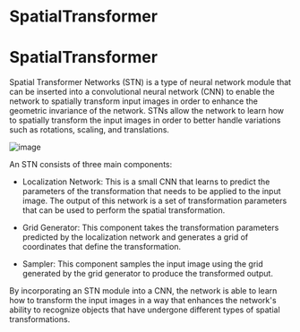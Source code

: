 # SpatialTransformer

# SpatialTransformer

Spatial Transformer Networks (STN) is a type of neural network module that can be inserted into a convolutional neural network (CNN) to enable the network to spatially transform input images in order to enhance the geometric invariance of the network. STNs allow the network to learn how to spatially transform the input images in order to better handle variations such as rotations, scaling, and translations.

![image](https://user-images.githubusercontent.com/58316065/236997990-51b23630-48cb-43af-b917-851291b10923.png)


An STN consists of three main components:

- Localization Network: This is a small CNN that learns to predict the parameters of the transformation that needs to be applied to the input image. The output of this network is a set of transformation parameters that can be used to perform the spatial transformation.

- Grid Generator: This component takes the transformation parameters predicted by the localization network and generates a grid of coordinates that define the transformation.

- Sampler: This component samples the input image using the grid generated by the grid generator to produce the transformed output.


By incorporating an STN module into a CNN, the network is able to learn how to transform the input images in a way that enhances the network's ability to recognize objects that have undergone different types of spatial transformations.